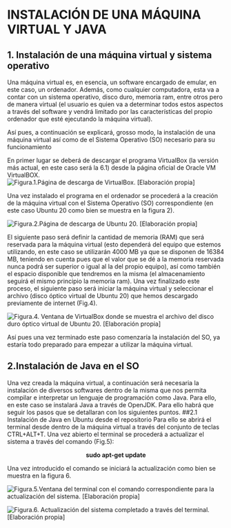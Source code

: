 # INSTALACIÓN DE UNA MÁQUINA VIRTUAL Y JAVA
## 1. Instalación de una máquina virtual y sistema operativo

Una máquina virtual es, en esencia, un software encargado de emular, en este caso, un ordenador. Además, como cualquier computadora, esta va a contar con un sistema operativo, disco duro, memoria ram, entre otros pero de manera virtual (el usuario es quien va a determinar todos estos aspectos a través del software y vendrá limitado por las características del propio ordenador que esté ejecutando la máquina virtual).

Así pues, a continuación se explicará, grosso modo, la instalación de una máquina virtual así como de el Sistema Operativo (SO) necesario para su funcionamiento

En primer lugar se deberá de descargar el programa VirtualBox (la versión más actual, en este caso será la 6.1) desde la página oficial de Oracle VM VirtualBOX.
![Figura.1.Página de descarga de VirtualBox. [Elaboración propia]](https://raw.githubusercontent.com/jdabrante/INFORME-N-1/DAW/1.png)

Una vez instalado el programa en el ordenador se procederá a la creación de la máquina virtual con el  Sistema Operativo (SO) correspondiente (en este caso Ubuntu 20 como bien se muestra en la figura 2).

![Figura.2.Página de descarga de Ubuntu 20. [Elaboración propia]](https://raw.githubusercontent.com/jdabrante/INFORME-N-1/DAW/2.png)

El siguiente paso será definir la cantidad de memoria (RAM) que será reservada para la máquina virtual (esto dependerá del equipo que estemos utilizando, en este caso se utilizarán 4000 MB ya que se disponen de 16384 MB, teniendo en cuenta pues que el valor que se dé a la memoria reservada nunca podrá ser superior o igual al la del propio equipo), así como también el espacio disponible que tendremos en la misma (el almacenamiento seguirá el mismo principio la memoria ram).
Una vez finalizado este proceso, el siguiente paso será iniciar la máquina virtual y seleccionar el archivo (disco óptico virtual de Ubuntu 20) que hemos descargado previamente de internet (Fig.4). 

![Figura.4. Ventana de VirtualBox donde se muestra el archivo del disco duro óptico virtual de Ubuntu 20. [Elaboración propia]](https://raw.githubusercontent.com/jdabrante/INFORME-N-1/DAW/3.png)

Así pues una vez terminado este paso comenzaría la instalación del SO, ya estaría todo preparado para empezar a utilizar la máquina virtual.

## 2.Instalación de Java en el SO

Una vez creada la máquina virtual, a continuación será necesaria la instalación de diversos softwares dentro de la misma que nos permita compilar e interpretar un lenguaje de programación como Java. Para ello, en este caso se instalará Java a través de OpenJDK. Para ello habrá que seguir los pasos que se detallaran con los siguientes puntos.
##2.1 Instalación de Java en Ubuntu desde el repositorio
Para ello se abrirá el terminal desde dentro de la máquina virtual a través del conjunto de teclas CTRL+ALT+T.
Una vez abierto el terminal se procederá a actualizar el sistema a través del comando (Fig.5):

**<p align="center"> sudo apt-get update </p>**

Una vez introducido el comando se iniciará la actualización como bien se muestra en la figura 6.

![Figura.5.Ventana del terminal con el comando correspondiente para la actualización del sistema. [Elaboración propia]](https://raw.githubusercontent.com/jdabrante/INFORME-N-1/DAW/4..png)

![Figura.6. Actualización del sistema completado a través del terminal.[Elaboración propia]
](https://raw.githubusercontent.com/jdabrante/INFORME-N-1/DAW/5..png)





